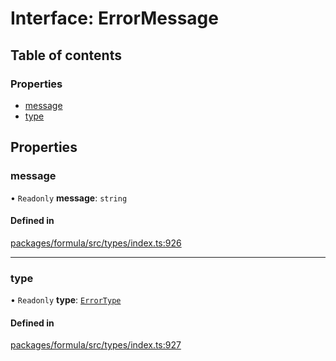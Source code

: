 # Interface: ErrorMessage

## Table of contents

### Properties

- [message](ErrorMessage.md#message)
- [type](ErrorMessage.md#type)

## Properties

### <a id="message" name="message"></a> message

• `Readonly` **message**: `string`

#### Defined in

[packages/formula/src/types/index.ts:926](https://github.com/mashcard/mashcard/blob/main/packages/formula/src/types/index.ts#L926)

---

### <a id="type" name="type"></a> type

• `Readonly` **type**: [`ErrorType`](../README.md#errortype)

#### Defined in

[packages/formula/src/types/index.ts:927](https://github.com/mashcard/mashcard/blob/main/packages/formula/src/types/index.ts#L927)
